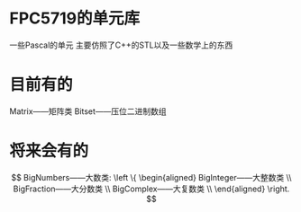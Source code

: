 # FPC5719的单元库
一些Pascal的单元
主要仿照了C++的STL以及一些数学上的东西
# 目前有的
Matrix——矩阵类
Bitset——压位二进制数组

# 将来会有的
$$
BigNumbers——大数类:
\left \{ \begin{aligned}
BigInteger——大整数类 \\
BigFraction——大分数类 \\
BigComplex——大复数类 \\
\end{aligned} \right.
$$

